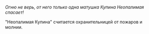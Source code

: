 _Огню не верь, от него только одна матушка Купина Неопалимая спасает!_

"Неопалимая Купина" считается охранительницей от пожа­ров и молнии.